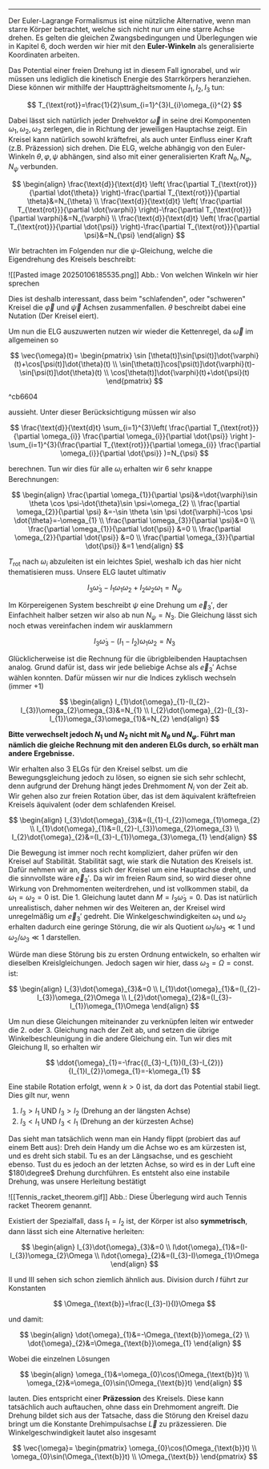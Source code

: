 ***

Der Euler-Lagrange Formalismus ist eine nützliche Alternative, wenn man starre Körper betrachtet, welche sich nicht nur um eine starre Achse drehen. Es gelten die gleichen Zwangsbedingungen und Überlegungen wie in Kapitel 6, doch werden wir hier mit den **Euler-Winkeln** als generalisierte Koordinaten arbeiten.

Das Potential einer freien Drehung ist in diesem Fall ignorabel, und wir müssen uns lediglich die kinetisch Energie des Starrkörpers heranziehen. Diese können wir mithilfe der Hauptträgheitsmomente $I_{1},I_{2},I_{3}$ tun:

$$
T_{\text{rot}}=\frac{1}{2}\sum_{i=1}^{3}I_{i}\omega_{i}^{2}
$$

Dabei lässt sich natürlich jeder Drehvektor $\vec{\omega}$ in seine drei Komponenten $\omega_{1},\omega_{2},\omega_{3}$ zerlegen, die in Richtung der jeweiligen Hauptachse zeigt. Ein Kreisel kann natürlich sowohl kräftefrei, als auch unter Einfluss einer Kraft (z.B. Präzession) sich drehen. Die ELG, welche abhängig von den Euler-Winkeln $\theta,\varphi,\psi$ abhängen, sind also mit einer generalisierten Kraft $N_{\theta},N_{\varphi},N_{\psi}$ verbunden.

$$
\begin{align}
\frac{\text{d}}{\text{d}t} \left( \frac{\partial T_{\text{rot}}}{\partial \dot{\theta}}  \right)-\frac{\partial T_{\text{rot}}}{\partial \theta}&=N_{\theta}  \\
\frac{\text{d}}{\text{d}t} \left( \frac{\partial T_{\text{rot}}}{\partial \dot{\varphi}}  \right)-\frac{\partial T_{\text{rot}}}{\partial \varphi}&=N_{\varphi}  \\
\frac{\text{d}}{\text{d}t} \left( \frac{\partial T_{\text{rot}}}{\partial \dot{\psi}}  \right)-\frac{\partial T_{\text{rot}}}{\partial \psi}&=N_{\psi} 
\end{align}
$$

Wir betrachten im Folgenden nur die $\psi$-Gleichung, welche die Eigendrehung des Kreisels beschreibt:

![[Pasted image 20250106185535.png]]
Abb.: Von welchen Winkeln wir hier sprechen

Dies ist deshalb interessant, dass beim "schlafenden", oder "schweren" Kreisel die $\vec{\varphi}$ und $\vec{\psi}$ Achsen zusammenfallen. $\theta$ beschreibt dabei eine Nutation (Der Kreisel eiert).

Um nun die ELG auszuwerten nutzen wir wieder die Kettenregel, da $\vec{\omega}$ im allgemeinen so

$$
\vec{\omega}(t)=
\begin{pmatrix}
\sin [\theta(t)]\sin[\psi(t)]\dot{\varphi}(t)+\cos[\psi(t)]\dot{\theta}(t) \\
\sin[\theta(t)]\cos[\psi(t)]\dot{\varphi}(t)-\sin[\psi(t)]\dot{\theta}(t) \\
\cos[\theta(t)]\dot{\varphi}(t)+\dot{\psi}(t)
\end{pmatrix}
$$

^cb6604

aussieht. Unter dieser Berücksichtigung müssen wir also

$$
\frac{\text{d}}{\text{d}t} \sum_{i=1}^{3}\left( \frac{\partial T_{\text{rot}}}{\partial \omega_{i}}  \frac{\partial \omega_{i}}{\partial \dot{\psi}} \right )-\sum_{i=1}^{3}(\frac{\partial T_{\text{rot}}}{\partial \omega_{i}} \frac{\partial \omega_{i}}{\partial \dot{\psi}}  )=N_{\psi}
$$

berechnen. Tun wir dies für alle $\omega_{i}$ erhalten wir $6$ sehr knappe Berechnungen:

$$
\begin{align}
\frac{\partial \omega_{1}}{\partial \psi}&=\dot{\varphi}\sin \theta \cos \psi-\dot{\theta}\sin \psi=\omega_{2} \\
\frac{\partial \omega_{2}}{\partial \psi} &=-\sin \theta \sin \psi \dot{\varphi}-\cos \psi \dot{\theta}=-\omega_{1} \\
\frac{\partial \omega_{3}}{\partial \psi}&=0 \\
\frac{\partial \omega_{1}}{\partial \dot{\psi}} &=0 \\
\frac{\partial \omega_{2}}{\partial \dot{\psi}} &=0 \\
\frac{\partial \omega_{3}}{\partial \dot{\psi}} &=1
\end{align}
$$

$T_{\text{rot}}$ nach $\omega_{i}$ abzuleiten ist ein leichtes Spiel, weshalb ich das hier nicht thematisieren muss. Unsere ELG lautet ultimativ

$$
I_{3}\dot{\omega}_{3}-I_{1}\omega_{1}\omega_{2}+I_{2}\omega_{2}\omega_{1}=N_{\psi}
$$

Im Körpereigenen System beschreibt $\psi$ eine Drehung um $\vec{e}_{3}'$, der Einfachheit halber setzen wir also ab nun $N_{\psi}=N_{3}$. Die Gleichung lässt sich noch etwas vereinfachen indem wir ausklammern

$$
I_{3}\dot{\omega}_{3}-(I_{1}-I_{2})\omega_{1}\omega_{2}=N_{3}
$$

Glücklicherweise ist die Rechnung für die übrigbleibenden Hauptachsen analog. Grund dafür ist, dass wir jede beliebige Achse als $\vec{e}_{3}'$ Achse wählen konnten. Dafür müssen wir nur die Indices zyklisch wechseln (immer $+1$)

$$
\begin{align}
I_{1}\dot{\omega}_{1}-(I_{2}-I_{3})\omega_{2}\omega_{3}&=N_{1} \\
I_{2}\dot{\omega}_{2}-(I_{3}-I_{1})\omega_{3}\omega_{1}&=N_{2}
\end{align}
$$

**Bitte verwechselt jedoch $N_{1}$ und $N_{2}$ nicht mit $N_{\theta}$ und $N_{\varphi}$. Führt man nämlich die gleiche Rechnung mit den anderen ELGs durch, so erhält man andere Ergebnisse.**

Wir erhalten also 3 ELGs für den Kreisel selbst. um die Bewegungsgleichung jedoch zu lösen, so eignen sie sich sehr schlecht, denn aufgrund der Drehung hängt jedes Drehmoment $N_{i}$ von der Zeit ab. Wir gehen also zur freien Rotation über, das ist dem äquivalent kräftefreien Kreisels äquivalent (oder dem schlafenden Kreisel. 

$$
\begin{align}
I_{3}\dot{\omega}_{3}&=(I_{1}-I_{2})\omega_{1}\omega_{2} \\
I_{1}\dot{\omega}_{1}&=(I_{2}-I_{3})\omega_{2}\omega_{3} \\
I_{2}\dot{\omega}_{2}&=(I_{3}-I_{1})\omega_{3}\omega_{1}
\end{align}
$$

Die Bewegung ist immer noch recht kompliziert, daher prüfen wir den Kreisel auf Stabilität. Stabilität sagt, wie stark die Nutation des Kreisels ist. Dafür nehmen wir an, dass sich der Kreisel um eine Hauptachse dreht, und die sinnvollste wäre $\vec{e}_{3}'$. Da wir im freien Raum sind, so wird dieser ohne Wirkung von Drehmomenten weiterdrehen, und ist vollkommen stabil, da $\omega_{1}=\omega_{2}=0$ ist. Die 1. Gleichung lautet dann $M=I_{3}\dot{\omega}_{3}=0$. Das ist natürlich unrealistisch, daher nehmen wir des Weiteren an, der Kreisel wird unregelmäßig um $\vec{e}_{3}'$ gedreht. Die Winkelgeschwindigkeiten $\omega_{1}$ und $\omega_{2}$ erhalten dadurch eine geringe Störung, die wir als Quotient $\omega_{1} /\omega_{3}\ll 1$ und $\omega_{2} /\omega_{3}\ll 1$ darstellen.

Würde man diese Störung bis zu ersten Ordnung entwickeln, so erhalten wir dieselben Kreislgleichungen. Jedoch sagen wir hier, dass $\omega_{3}=\Omega=\text{const.}$ ist:

$$
\begin{align}
I_{3}\dot{\omega}_{3}&=0 \\
I_{1}\dot{\omega}_{1}&=(I_{2}-I_{3})\omega_{2}\Omega \\
I_{2}\dot{\omega}_{2}&=(I_{3}-I_{1})\omega_{1}\Omega
\end{align}
$$

Um nun diese Gleichungen miteinander zu verknüpfen leiten wir entweder die 2. oder 3. Gleichung nach der Zeit ab, und setzen die übrige Winkelbeschleunigung in die andere Gleichung ein. Tun wir dies mit Gleichung II, so erhalten wir

$$
\ddot{\omega}_{1}=-\frac{(I_{3}-I_{1})(I_{3}-I_{2})}{I_{1}I_{2}}\omega_{1}=-k\omega_{1}
$$

Eine stabile Rotation erfolgt, wenn $k >0$ ist, da dort das Potential stabil liegt. Dies gilt nur, wenn

1. $I_{3} >I_{1}$ UND $I_{3}>I_{2}$ (Drehung an der längsten Achse)
2. $I_{3} < I_{1}$ UND $I_{3} < I_{1}$ (Drehung an der kürzesten Achse)

Das sieht man tatsächlich wenn man ein Handy flippt (probiert das auf einem Bett aus): Dreh dein Handy um die Achse wo es am kürzesten ist, und es dreht sich stabil. Tu es an der Längsachse, und es geschieht ebenso. Tust du es jedoch an der letzten Achse, so wird es in der Luft eine $180\degree$ Drehung durchführen. Es entsteht also eine instabile Drehung, was unsere Herleitung bestätigt

![[Tennis_racket_theorem.gif]]
Abb.: Diese Überlegung wird auch Tennis racket Theorem genannt.

Existiert der Spezialfall, dass $I_{1}=I_{2}$ ist, der Körper ist also **symmetrisch**, dann lässt sich eine Alternative herleiten:

$$
\begin{align}
I_{3}\dot{\omega}_{3}&=0 \\
I\dot{\omega}_{1}&=(I-I_{3})\omega_{2}\Omega \\
I\dot{\omega}_{2}&=(I_{3}-I)\omega_{1}\Omega
\end{align}
$$

II und III sehen sich schon ziemlich ähnlich aus. Division durch $I$ führt zur Konstanten

$$
\Omega_{\text{b}}=\frac{I_{3}-I}{I}\Omega
$$

und damit:

$$
\begin{align}
\dot{\omega}_{1}&=-\Omega_{\text{b}}\omega_{2} \\
\dot{\omega}_{2}&=\Omega_{\text{b}}\omega_{1}
\end{align}
$$

Wobei die einzelnen Lösungen

$$
\begin{align}
\omega_{1}&=\omega_{0}\cos(\Omega_{\text{b}}t) \\
\omega_{2}&=\omega_{0}\sin(\Omega_{\text{b}}t)
\end{align}
$$

lauten. Dies entspricht einer **Präzession** des Kreisels. Diese kann tatsächlich auch auftauchen, ohne dass ein Drehmoment angreift. Die Drehung bildet sich aus der Tatsache, dass die Störung den Kreisel dazu bringt um die Konstante Drehimpulsachse $\vec{L}$ zu präzessieren. Die Winkelgeschwindigkeit lautet also insgesamt

$$
\vec{\omega}=
\begin{pmatrix}
\omega_{0}\cos(\Omega_{\text{b}}t) \\
\omega_{0}\sin(\Omega_{\text{b}}t) \\
\Omega_{\text{b}}
\end{pmatrix}
$$

